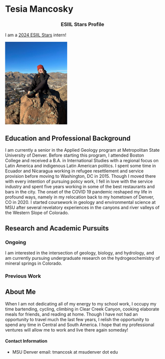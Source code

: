 # Tesia Mancosky 

### <center> ESIIL Stars Profile </center>
I am a <a href="[https://esiil.org/esiil-stars]" target="_blank">2024 ESIIL Stars</a> intern!

<img
src="img/profilephoto.jpg"
alt="Tesia sitting on South Table Mountain in Golden, CO"
width="40%">

## Education and Professional Background

<p class="p2">I am currently a senior in the Applied Geology program at Metropolitan State University of Denver. Before starting this program, I attended Boston College and received a B.A. in International Studies with a regional focus on Latin America and indigenous Latin American politics. I spent some time in Ecuador and Nicaragua working in refugee resettlement and service provision before moving to Washington, DC in 2015. Though I moved there with every intention of pursuing policy work, I fell in love with the service industry and spent five years working in some of the best restaurants and bars in the city. The onset of the COVID 19 pandemic reshaped my life in profound ways, namely in my relocation back to my hometown of Denver, CO in 2020. I started coursework in geology and environmental science at MSU after several revelatory experiences in the canyons and river valleys of the Western Slope of Colorado. </p>

## Research and Academic Pursuits
### Ongoing
I am interested in the intersection of geology, biology, and hydrology, and am currently pursuing undergraduate research on the hydrogeochemistry of mineral springs in Colorado.
### Previous Work

## About Me

<p class="p2"> When I am not dedicating all of my energy to my school work, I occupy my time bartending, cycling, climbing in Clear Creek Canyon, cooking elaborate meals for friends, and reading at home. Though I have not had an opportunity to travel much the last few years, I relish the opportunity to spend any time in Central and South America. I hope that my professional ventures will allow me to work and live there again someday!</p>

#### Contact Information

<ul class="p2">
  <li>MSU Denver email: tmancosk at msudenver dot edu</li>
</ul>

</body>
</html>
